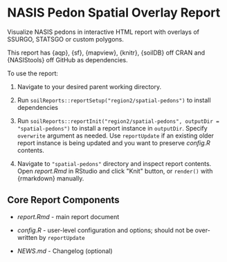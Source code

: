 # NASIS Pedon Spatial Overlay Report

Visualize NASIS pedons in interactive HTML report with overlays of SSURGO, STATSGO or custom polygons.

This report has {aqp}, {sf}, {mapview}, {knitr}, {soilDB} off CRAN and {NASIStools} off GitHub as dependencies.

To use the report:

1. Navigate to your desired parent working directory.

2. Run `soilReports::reportSetup("region2/spatial-pedons")` to install dependencies

3. Run `soilReports::reportInit("region2/spatial-pedons", outputDir = "spatial-pedons")` to install a report instance in `outputDir`. Specify `overwrite` argument as needed. Use `reportUpdate` if an existing older report instance is being updated and you want to preserve _config.R_ contents.

4. Navigate to `"spatial-pedons"` directory and inspect report contents. Open _report.Rmd_ in RStudio and click "Knit" button, or `render()` with {rmarkdown} manually.

## Core Report Components

 - _report.Rmd_ - main report document
 
 - _config.R_ - user-level configuration and options; should not be over-written by `reportUpdate`
 
 - _NEWS.md_ - Changelog (optional)
 
 
